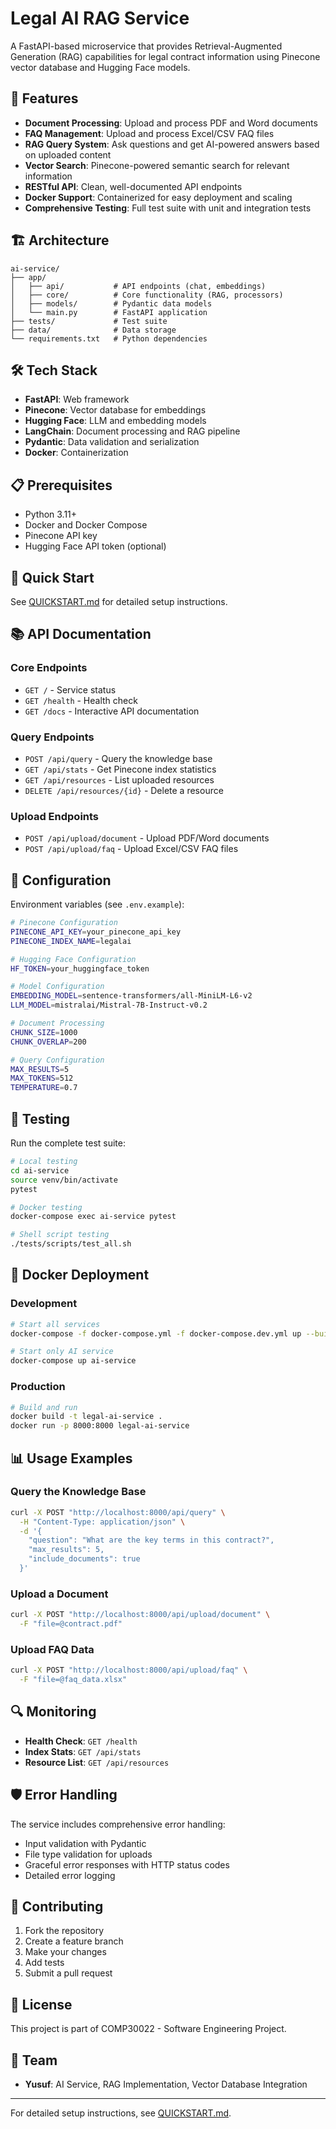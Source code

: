 # Legal AI RAG Service

A FastAPI-based microservice that provides Retrieval-Augmented Generation (RAG) capabilities for legal contract information using Pinecone vector database and Hugging Face models.

## 🚀 Features

- **Document Processing**: Upload and process PDF and Word documents
- **FAQ Management**: Upload and process Excel/CSV FAQ files
- **RAG Query System**: Ask questions and get AI-powered answers based on uploaded content
- **Vector Search**: Pinecone-powered semantic search for relevant information
- **RESTful API**: Clean, well-documented API endpoints
- **Docker Support**: Containerized for easy deployment and scaling
- **Comprehensive Testing**: Full test suite with unit and integration tests

## 🏗️ Architecture

```
ai-service/
├── app/
│   ├── api/           # API endpoints (chat, embeddings)
│   ├── core/          # Core functionality (RAG, processors)
│   ├── models/        # Pydantic data models
│   └── main.py        # FastAPI application
├── tests/             # Test suite
├── data/              # Data storage
└── requirements.txt   # Python dependencies
```

## 🛠️ Tech Stack

- **FastAPI**: Web framework
- **Pinecone**: Vector database for embeddings
- **Hugging Face**: LLM and embedding models
- **LangChain**: Document processing and RAG pipeline
- **Pydantic**: Data validation and serialization
- **Docker**: Containerization

## 📋 Prerequisites

- Python 3.11+
- Docker and Docker Compose
- Pinecone API key
- Hugging Face API token (optional)

## 🚀 Quick Start

See [QUICKSTART.md](./QUICKSTART.md) for detailed setup instructions.

## 📚 API Documentation

### Core Endpoints

- `GET /` - Service status
- `GET /health` - Health check
- `GET /docs` - Interactive API documentation

### Query Endpoints

- `POST /api/query` - Query the knowledge base
- `GET /api/stats` - Get Pinecone index statistics
- `GET /api/resources` - List uploaded resources
- `DELETE /api/resources/{id}` - Delete a resource

### Upload Endpoints

- `POST /api/upload/document` - Upload PDF/Word documents
- `POST /api/upload/faq` - Upload Excel/CSV FAQ files

## 🔧 Configuration

Environment variables (see `.env.example`):

```bash
# Pinecone Configuration
PINECONE_API_KEY=your_pinecone_api_key
PINECONE_INDEX_NAME=legalai

# Hugging Face Configuration
HF_TOKEN=your_huggingface_token

# Model Configuration
EMBEDDING_MODEL=sentence-transformers/all-MiniLM-L6-v2
LLM_MODEL=mistralai/Mistral-7B-Instruct-v0.2

# Document Processing
CHUNK_SIZE=1000
CHUNK_OVERLAP=200

# Query Configuration
MAX_RESULTS=5
MAX_TOKENS=512
TEMPERATURE=0.7
```

## 🧪 Testing

Run the complete test suite:

```bash
# Local testing
cd ai-service
source venv/bin/activate
pytest

# Docker testing
docker-compose exec ai-service pytest

# Shell script testing
./tests/scripts/test_all.sh
```

## 🐳 Docker Deployment

### Development
```bash
# Start all services
docker-compose -f docker-compose.yml -f docker-compose.dev.yml up --build

# Start only AI service
docker-compose up ai-service
```

### Production
```bash
# Build and run
docker build -t legal-ai-service .
docker run -p 8000:8000 legal-ai-service
```

## 📊 Usage Examples

### Query the Knowledge Base
```bash
curl -X POST "http://localhost:8000/api/query" \
  -H "Content-Type: application/json" \
  -d '{
    "question": "What are the key terms in this contract?",
    "max_results": 5,
    "include_documents": true
  }'
```

### Upload a Document
```bash
curl -X POST "http://localhost:8000/api/upload/document" \
  -F "file=@contract.pdf"
```

### Upload FAQ Data
```bash
curl -X POST "http://localhost:8000/api/upload/faq" \
  -F "file=@faq_data.xlsx"
```

## 🔍 Monitoring

- **Health Check**: `GET /health`
- **Index Stats**: `GET /api/stats`
- **Resource List**: `GET /api/resources`

## 🛡️ Error Handling

The service includes comprehensive error handling:
- Input validation with Pydantic
- File type validation for uploads
- Graceful error responses with HTTP status codes
- Detailed error logging

## 🤝 Contributing

1. Fork the repository
2. Create a feature branch
3. Make your changes
4. Add tests
5. Submit a pull request

## 📄 License

This project is part of COMP30022 - Software Engineering Project.

## 👥 Team

- **Yusuf**: AI Service, RAG Implementation, Vector Database Integration

---

For detailed setup instructions, see [QUICKSTART.md](./QUICKSTART.md).
